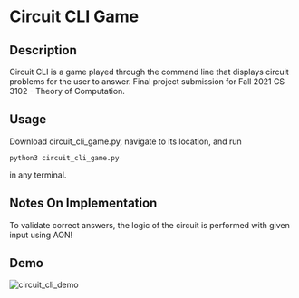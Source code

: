 # Circuit CLI Game

## Description
Circuit CLI is a game played through the command line that displays circuit problems for the user to answer. Final project submission for Fall 2021 CS 3102 - Theory of Computation. 

## Usage
Download circuit_cli_game.py, navigate to its location, and run 
```
python3 circuit_cli_game.py
```
in any terminal.

## Notes On Implementation
To validate correct answers, the logic of the circuit is performed with given input using AON!

## Demo
![circuit_cli_demo](https://user-images.githubusercontent.com/89867645/144786359-0cab101f-112e-49b2-8b83-4b2c94e8107a.gif)
 
